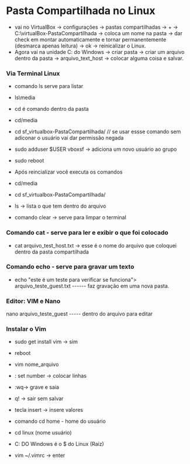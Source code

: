 # Pasta Compartilhada no Linux

- vai no VirtualBox -> configurações -> pastas compartilhadas -> + -> C:\virtualBox-PastaCompartilhada -> coloca um nome na pasta -> dar check em montar automaticamente e tornar permanentemente (desmarca apenas leitura) -> ok -> reinicalizar o Linux.
- Agora vai na unidade C: do Windows -> criar pasta -> criar um arquivo dentro da pasta -> arquivo_text_host -> colocar alguma coisa e salvar.

### Via Terminal Linux

- comando ls serve para listar
- ls\media
- cd é comando dentro da pasta
- cd/media
- cd sf_virtualbox-PastaCompartilhada/  // se usar essse comando sem adiconar o usuário vai dar permissão negada
- sudo adduser $USER vboxsf -> adiciona um novo usuário ao grupo
- sudo reboot

- Após reincializar você executa os comandos
- cd/media
- cd sf_virtualbox-PastaCompartilhada/
- ls -> lista o que tem dentro do arquivo

- comando clear -> serve para limpar o terminal

### Comando cat - serve para ler e exibir o que foi colocado

- cat arquivo_test_host.txt -> esse é o nome do arquivo que coloquei dentro da pasta compartilhada

### Comando echo - serve para gravar um texto

- echo "este é um teste para verificar se funciona"> arquivo_teste_guest.txt ------ faz gravação em uma nova pasta.

### Editor: VIM e Nano

nano arquivo_teste_guest ----- dentro do arquivo para editar

### Instalar o Vim

- sudo get install vim -> sim
- reboot
- vim nome_arquivo
- : set number -> colocar linhas
- :wq-> grave e saia 
- q! -> sair sem salvar
- tecla insert -> insere valores

- comando cd home - home do usuário
- cd linux (nome usuário)
- C: DO Windows é o $ do Linux (Raiz)
- vim ~/.vimrc -> enter

